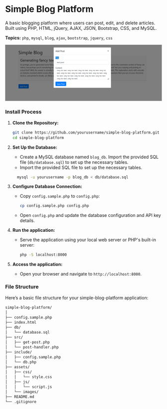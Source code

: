 # Simple Blog Platform
A basic blogging platform where users can post, edit, and delete articles. Built using PHP, HTML, jQuery, AJAX, JSON, Bootstrap, CSS, and MySQL.

**Topics:** `php`, `mysql`, `blog`, `ajax`, `bootstrap`, `jquery`, `css`

![simple-weather-app](./assets/images/simple-blog-platform.png)

### Install Process

1. **Clone the Repository:**
   ```sh
   git clone https://github.com/yourusername/simple-blog-platform.git
   cd simple-blog-platform
   ```

2. **Set Up the Database:**
    - Create a MySQL database named `blog_db`.
      Import the provided SQL file (`db/database.sql`) to set up the necessary tables.
    - Import the provided SQL file to set up the necessary tables.
    ```sh
      mysql -u yourusername -p blog_db < db/database.sql
    ```

3. **Configure Database Connection:**
    - Copy `config.sample.php` to `config.php`:
      ```sh
      cp config.sample.php config.php
      ```
    - Open `config.php` and update the database configuration and API key details.

4. **Run the application:**
    - Serve the application using your local web server or PHP's built-in server:
      ```sh
      php -S localhost:8000
      ```

5. **Access the application:**
    - Open your browser and navigate to `http://localhost:8000`.


### File Structure

Here’s a basic file structure for your simple-blog-platform application:

```
simple-blog-platform/
│
├── config.sample.php
├── index.html
├── db/
│   └── database.sql
├── src/
│   ├── get-post.php
│   └── post-handler.php
├── include/
│   ├── config.sample.php
│   └── db.php
├── assets/
│   ├── css/
│   │   └── style.css
│   ├── js/
│   │   └── script.js
│   └── images/
├── README.md
└── .gitignore
